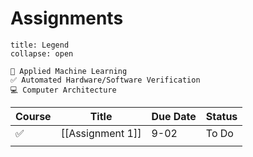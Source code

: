 # Assignments
```ad-info
title: Legend
collapse: open

🧠 Applied Machine Learning
✅ Automated Hardware/Software Verification
💻 Computer Architecture

```


| Course | Title        | Due Date       | Status |
| ------ | ------------ | -------------- | ------ |
| ✅     | [[Assignment 1]] | 9-02 | To Do  |
|        |              |                |        |

